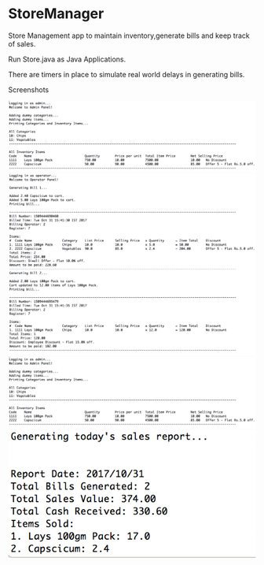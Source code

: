 # StoreManager
Store Management app to maintain inventory,generate bills and keep track of sales.

Run Store.java as Java Applications.

There are timers in place to simulate real world delays in generating bills.

Screenshots


![Admin](/screenshots/admin.png)
![Operator](/screenshots/operator.png)
![End of day inventory](/screenshots/admin.png)
![Sales Report](/screenshots/report.png)